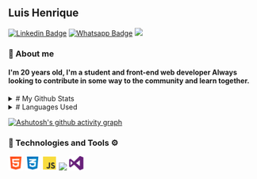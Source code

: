 ## Luis Henrique

[![Linkedin Badge](https://img.shields.io/badge/-LinkedIn-blue?style=flat-square&logo=Linkedin&logoColor=white&link=https://www.linkedin.com/in/luis-nunes-408902209/)](https://www.linkedin.com/in/luis-nunes-408902209/)
[![Whatsapp Badge](https://img.shields.io/badge/WhatsApp-25D366?style=flat-square&logo=whatsapp&logoColor=white&link=https://api.whatsapp.com/send?phone=5511989729095)](https://api.whatsapp.com/send?phone=5511989729095)
<a href = "mailto:luyzhz371@hotmail.com"> <img src="https://img.shields.io/badge/Gmail-D14836?style=flat-square&logo=gmail&logoColor=white" target="_blank"></a>

### :wave: About me

#### I'm 20 years old, I'm a student and front-end web developer Always looking to contribute in some way to the community and learn together.

<details>
  <summary># My Github Stats</summary>
  <img src="https://github-readme-stats.vercel.app/api?username=Lyzhz&show_icons=true&count_private=true&hide_border=true&title_color=ff91a4&icon_color=ff91a4&text_color=c9d1d9&bg_color=282a36">
</details>

<details>
  <summary># Languages Used</summary>
  <img src="https://github-readme-stats.vercel.app/api/top-langs/?username=Lyzhz&layout=compact&hide_border=true&title_color=ff91a4&text_color=ff91a4&bg_color=282a36">
</details>

[![Ashutosh's github activity graph](https://github-readme-activity-graph.cyclic.app/graph?username=Lyzhz&bg_color=0d1117&color=b13583&line=b13583&point=ff9494&area=true&hide_border=true)](https://github.com/ashutosh00710/github-readme-activity-graph)

### 🚀 Technologies and Tools ⚙

<div class="row">
  <img src="https://github.com/Lyzhz/Lyzhz/blob/main/image/logo-html-5-512.png" alt="html" width="30" height="30"/>
  <img src="https://github.com/Lyzhz/Lyzhz/blob/main/image/logo-css-3-512.png" alt="css" width="30" height="30"/>
  <img src="https://github.com/Lyzhz/Lyzhz/blob/main/image/logo-javascript-512.png" alt="git" width="30" height="30"/>

  <img src="https://cdn.svgporn.com/logos/visual-studio-code.svg" height="30">
  <img src="https://github.com/devicons/devicon/blob/master/icons/visualstudio/visualstudio-plain.svg" height="30">
</div>
